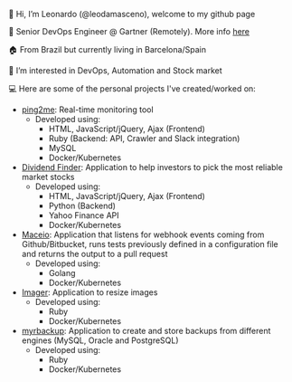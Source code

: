 👋 Hi, I’m Leonardo (@leodamasceno), welcome to my github page

💼 Senior DevOps Engineer @ Gartner (Remotely). More info [here](https://www.linkedin.com/in/leonardo-damasceno-27162525/)

🏠 From Brazil but currently living in Barcelona/Spain

👀 I’m interested in DevOps, Automation and Stock market

💻 Here are some of the personal projects I've created/worked on:
- [ping2me](https://github.com/leodamasceno/ping2me): Real-time monitoring tool
  - Developed using:
    - HTML, JavaScript/jQuery, Ajax (Frontend)
    - Ruby (Backend: API, Crawler and Slack integration)
    - MySQL
    - Docker/Kubernetes
- [Dividend Finder](https://dividends.damasceno.io): Application to help investors to pick the most reliable market stocks
  - Developed using:
    - HTML, JavaScript/jQuery, Ajax (Frontend)
    - Python (Backend)
    - Yahoo Finance API
    - Docker/Kubernetes
- [Maceio](https://github.com/leodamasceno/maceio): Application that listens for webhook events coming from Github/Bitbucket, runs tests previously defined in a configuration file and returns the output to a pull request
  - Developed using:
    - Golang
    - Docker/Kubernetes
- [Imager](https://github.com/leodamasceno/imager): Application to resize images
  - Developed using:
    - Ruby
    - Docker/Kubernetes
- [myrbackup](https://github.com/leodamasceno/myrbackup): Application to create and store backups from different engines (MySQL, Oracle and PostgreSQL)
  - Developed using:
    - Ruby
    - Docker/Kubernetes
